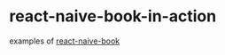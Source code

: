 # react-naive-book-in-action

examples of [react-naive-book](https://github.com/huzidaha/react-naive-book)
